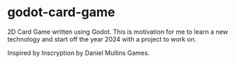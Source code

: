 # godot-card-game

2D Card Game written using Godot. This is motivation for me to learn a new technology and start off the year 2024 with a project to work on.

Inspired by Inscryption by Daniel Mullins Games.
